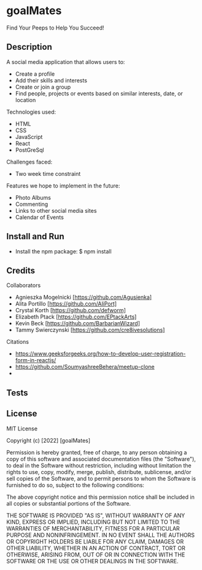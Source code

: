 # goalMates

Find Your Peeps to Help You Succeed!

## Description

A social media application that allows users to:
* Create a profile
* Add their skills and interests
* Create or join a group
* Find people, projects or events based on similar interests, date, or location

Technologies used:
* HTML
* CSS
* JavaScript
* React
* PostGreSql

Challenges faced:
* Two week time constraint

Features we hope to implement in the future:
* Photo Albums
* Commenting
* Links to other social media sites
* Calendar of Events

## Install and Run

* Install the npm package:
   $ npm install


## Credits

Collaborators

* Agnieszka Mogelnicki [https://github.com/Agusienka]
* Alita Portillo [https://github.com/AliPort]
* Crystal Korth [https://github.com/defworm]
* Elizabeth Ptack [https://github.com/EPtackArts]
* Kevin Beck [https://github.com/BarbarianWizard]
* Tammy Swierczynski [https://github.com/cre8ivesolutions]

Citations
* https://www.geeksforgeeks.org/how-to-develop-user-registration-form-in-reactjs/ 
* https://github.com/SoumyashreeBehera/meetup-clone
* 


## Tests

## License

MIT License

Copyright (c) [2022] [goalMates]

Permission is hereby granted, free of charge, to any person obtaining a copy
of this software and associated documentation files (the "Software"), to deal
in the Software without restriction, including without limitation the rights
to use, copy, modify, merge, publish, distribute, sublicense, and/or sell
copies of the Software, and to permit persons to whom the Software is
furnished to do so, subject to the following conditions:

The above copyright notice and this permission notice shall be included in all
copies or substantial portions of the Software.

THE SOFTWARE IS PROVIDED "AS IS", WITHOUT WARRANTY OF ANY KIND, EXPRESS OR
IMPLIED, INCLUDING BUT NOT LIMITED TO THE WARRANTIES OF MERCHANTABILITY,
FITNESS FOR A PARTICULAR PURPOSE AND NONINFRINGEMENT. IN NO EVENT SHALL THE
AUTHORS OR COPYRIGHT HOLDERS BE LIABLE FOR ANY CLAIM, DAMAGES OR OTHER
LIABILITY, WHETHER IN AN ACTION OF CONTRACT, TORT OR OTHERWISE, ARISING FROM,
OUT OF OR IN CONNECTION WITH THE SOFTWARE OR THE USE OR OTHER DEALINGS IN THE
SOFTWARE.


